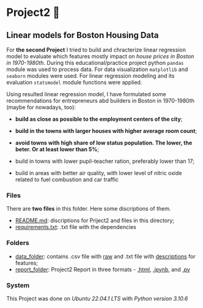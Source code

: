 # Project2 :construction_worker:

## Linear models for Boston Housing Data

For **the second Project** I tried to build and chracterize linear regression model to evaluate which features mostly impact on *house prices in Boston in 1970-1980th*. During this educational/practice project python `pandas` module was used to process data. For data visualization `matplotlib` and `seaborn` modules were used. For linear regression modeling and its evaluation `statsmodel` module functions were applied. 

Using resulted linear regression model, I have formulated some recommendations for entrepreneurs abd builders in Boston in 1970-1980th (maybe for nowadays, too):

- **build as close as possible to the employment centers of the city**;

- **build in the towns with larger houses with higher average room count**;

- **avoid towns with high share of low status population. The lower, the beter. Or at least lower than 5%**;

- build in towns with lower pupil-teacher ration, preferably lower than 17;

- build in areas with better air quality, with lower level of nitric oxide related to fuel combustion and car traffic


### Files

There are **two files** in this folder. Here some discriptions of them.

- [README.md](./README.md): discriptions for Priject2 and files in this directory;
- [requirements.txt](./requirements.txt): .txt file with the dependencies


### Folders

- [data_folder](./data_folder): contains .csv file with [raw](./data_folder/BostonHousing.csv) and .txt file with [descriptions](./data_folder/features_description.txt) for features;
- [report_folder](./report_folder): Project2 Report in three formats - [.html](./report_folder/report_boston_housing_project.html), [.ipynb](./report_folder/report_boston_housing_project.ipynb), and [.py](./report_folder/report_boston_housing_project.py)

### System

This Project was done on *Ubuntu 22.04.1 LTS* with *Python version 3.10.6*
